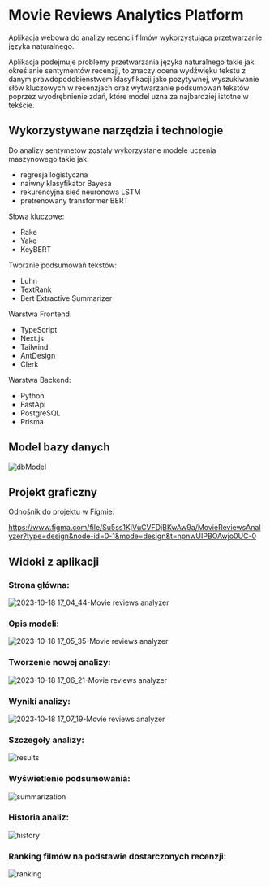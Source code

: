 # Movie Reviews Analytics Platform

Aplikacja webowa do analizy recencji filmów wykorzystująca przetwarzanie języka naturalnego.

Aplikacja podejmuje problemy przetwarzania języka naturalnego takie jak określanie sentymentów recenzji, to znaczy ocena wydźwięku tekstu z danym prawdopodobieństwem klasyfikacji jako pozytywnej, wyszukiwanie słów kluczowych w recenzjach oraz wytwarzanie podsumowań tekstów poprzez wyodrębnienie zdań, które model uzna za najbardziej istotne w tekście. 

## Wykorzystywane narzędzia i technologie

Do analizy sentymetów zostały wykorzystane modele uczenia maszynowego takie jak:
- regresja logistyczna
- naiwny klasyfikator Bayesa
- rekurencyjna sieć neuronowa LSTM
- pretrenowany transformer BERT

Słowa kluczowe:
- Rake
- Yake
- KeyBERT

Tworznie podsumowań tekstów:
- Luhn
- TextRank
- Bert Extractive Summarizer

Warstwa Frontend:
- TypeScript
- Next.js
- Tailwind
- AntDesign
- Clerk

Warstwa Backend:
- Python
- FastApi
- PostgreSQL
- Prisma

## Model bazy danych

![dbModel](https://github.com/WojK/MovieReviewsAnalyticsPlatform/assets/106305960/315e5345-8f56-44bf-919e-e727a5a80ac8)

## Projekt graficzny
Odnośnik do projektu w Figmie:

https://www.figma.com/file/Su5ss1KjVuCVFDjBKwAw9a/MovieReviewsAnalyzer?type=design&node-id=0-1&mode=design&t=npnwUIPBOAwjo0UC-0

## Widoki z aplikacji
### Strona główna:
![2023-10-18 17_04_44-Movie reviews analyzer](https://github.com/WojK/MovieReviewsAnalyticsPlatform/assets/106305960/32690150-8715-4bcc-8fac-11e283e75d30)


### Opis modeli:
![2023-10-18 17_05_35-Movie reviews analyzer](https://github.com/WojK/MovieReviewsAnalyticsPlatform/assets/106305960/d89702e8-24e6-4e99-b88f-fe7014573922)


### Tworzenie nowej analizy:
![2023-10-18 17_06_21-Movie reviews analyzer](https://github.com/WojK/MovieReviewsAnalyticsPlatform/assets/106305960/80f2824f-ad42-4830-8018-7359257d8204)


### Wyniki analizy:
![2023-10-18 17_07_19-Movie reviews analyzer](https://github.com/WojK/MovieReviewsAnalyticsPlatform/assets/106305960/82a75b57-40a1-42cc-a5ee-e390b0f0d800)


### Szczegóły analizy: 
![results](https://github.com/WojK/MovieReviewsAnalyticsPlatform/assets/106305960/5fb0165b-eaaa-41e0-a70e-890224454cd2)


### Wyświetlenie podsumowania:
![summarization](https://github.com/WojK/MovieReviewsAnalyticsPlatform/assets/106305960/231ecf66-5e9c-45e1-b502-345f55030193)


### Historia analiz:
![history](https://github.com/WojK/MovieReviewsAnalyticsPlatform/assets/106305960/10b30159-3a2e-4ef4-a3f9-6cbde476837e)


### Ranking filmów na podstawie dostarczonych recenzji:
![ranking](https://github.com/WojK/MovieReviewsAnalyticsPlatform/assets/106305960/95db6b27-d463-45e7-befc-51b75bceb57b)

